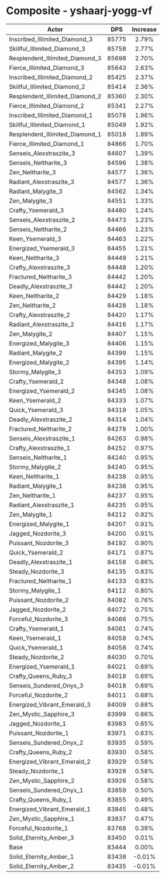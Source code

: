 # Composite - yshaarj-yogg-vf
| Actor | DPS | Increase |
|---|:---:|:---:|
|Inscribed_Illimited_Diamond_3|85775|2.79%|
|Skillful_Illimited_Diamond_3|85758|2.77%|
|Resplendent_Illimited_Diamond_3|85698|2.70%|
|Fierce_Illimited_Diamond_3|85643|2.63%|
|Inscribed_Illimited_Diamond_2|85425|2.37%|
|Skillful_Illimited_Diamond_2|85414|2.36%|
|Resplendent_Illimited_Diamond_2|85360|2.30%|
|Fierce_Illimited_Diamond_2|85341|2.27%|
|Inscribed_Illimited_Diamond_1|85078|1.96%|
|Skillful_Illimited_Diamond_1|85049|1.92%|
|Resplendent_Illimited_Diamond_1|85018|1.89%|
|Fierce_Illimited_Diamond_1|84866|1.70%|
|Senseis_Alexstraszite_3|84607|1.39%|
|Senseis_Neltharite_3|84596|1.38%|
|Zen_Neltharite_3|84577|1.36%|
|Radiant_Alexstraszite_3|84577|1.36%|
|Radiant_Malygite_3|84562|1.34%|
|Zen_Malygite_3|84551|1.33%|
|Crafty_Ysemerald_3|84480|1.24%|
|Senseis_Alexstraszite_2|84473|1.23%|
|Senseis_Neltharite_2|84466|1.23%|
|Keen_Ysemerald_3|84463|1.22%|
|Energized_Ysemerald_3|84455|1.21%|
|Keen_Neltharite_3|84449|1.21%|
|Crafty_Alexstraszite_3|84448|1.20%|
|Fractured_Neltharite_3|84442|1.20%|
|Deadly_Alexstraszite_3|84442|1.20%|
|Keen_Neltharite_2|84429|1.18%|
|Zen_Neltharite_2|84428|1.18%|
|Crafty_Alexstraszite_2|84420|1.17%|
|Radiant_Alexstraszite_2|84416|1.17%|
|Zen_Malygite_2|84407|1.15%|
|Energized_Malygite_3|84406|1.15%|
|Radiant_Malygite_2|84399|1.15%|
|Energized_Malygite_2|84395|1.14%|
|Stormy_Malygite_3|84353|1.09%|
|Crafty_Ysemerald_2|84348|1.08%|
|Energized_Ysemerald_2|84345|1.08%|
|Keen_Ysemerald_2|84333|1.07%|
|Quick_Ysemerald_3|84319|1.05%|
|Deadly_Alexstraszite_2|84314|1.04%|
|Fractured_Neltharite_2|84278|1.00%|
|Senseis_Alexstraszite_1|84263|0.98%|
|Crafty_Alexstraszite_1|84252|0.97%|
|Senseis_Neltharite_1|84240|0.95%|
|Stormy_Malygite_2|84240|0.95%|
|Keen_Neltharite_1|84238|0.95%|
|Radiant_Malygite_1|84238|0.95%|
|Zen_Neltharite_1|84237|0.95%|
|Radiant_Alexstraszite_1|84235|0.95%|
|Zen_Malygite_1|84212|0.92%|
|Energized_Malygite_1|84207|0.91%|
|Jagged_Nozdorite_3|84200|0.91%|
|Puissant_Nozdorite_3|84192|0.90%|
|Quick_Ysemerald_2|84171|0.87%|
|Deadly_Alexstraszite_1|84158|0.86%|
|Steady_Nozdorite_3|84135|0.83%|
|Fractured_Neltharite_1|84133|0.83%|
|Stormy_Malygite_1|84112|0.80%|
|Puissant_Nozdorite_2|84082|0.76%|
|Jagged_Nozdorite_2|84072|0.75%|
|Forceful_Nozdorite_3|84066|0.75%|
|Crafty_Ysemerald_1|84061|0.74%|
|Keen_Ysemerald_1|84058|0.74%|
|Quick_Ysemerald_1|84058|0.74%|
|Steady_Nozdorite_2|84030|0.70%|
|Energized_Ysemerald_1|84021|0.69%|
|Crafty_Queens_Ruby_3|84018|0.69%|
|Senseis_Sundered_Onyx_3|84018|0.69%|
|Forceful_Nozdorite_2|84011|0.68%|
|Energized_Vibrant_Emerald_3|84009|0.68%|
|Zen_Mystic_Sapphire_3|83999|0.66%|
|Jagged_Nozdorite_1|83983|0.65%|
|Puissant_Nozdorite_1|83971|0.63%|
|Senseis_Sundered_Onyx_2|83935|0.59%|
|Crafty_Queens_Ruby_2|83930|0.58%|
|Energized_Vibrant_Emerald_2|83929|0.58%|
|Steady_Nozdorite_1|83928|0.58%|
|Zen_Mystic_Sapphire_2|83926|0.58%|
|Senseis_Sundered_Onyx_1|83859|0.50%|
|Crafty_Queens_Ruby_1|83855|0.49%|
|Energized_Vibrant_Emerald_1|83845|0.48%|
|Zen_Mystic_Sapphire_1|83837|0.47%|
|Forceful_Nozdorite_1|83768|0.39%|
|Solid_Eternity_Amber_3|83450|0.01%|
|Base|83444|0.00%|
|Solid_Eternity_Amber_1|83438|-0.01%|
|Solid_Eternity_Amber_2|83435|-0.01%|
